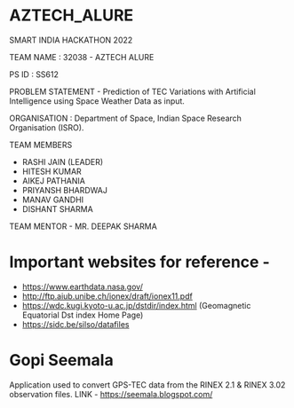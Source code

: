 # AZTECH_ALURE
SMART INDIA HACKATHON 2022

TEAM NAME : 32038 - AZTECH ALURE

PS ID : SS612

PROBLEM STATEMENT - Prediction of TEC Variations with Artificial Intelligence using Space Weather Data as input.

ORGANISATION : Department of Space, Indian Space Research Organisation (ISRO).

TEAM MEMBERS 
- RASHI JAIN (LEADER)
- HITESH KUMAR
- AIKEJ PATHANIA
- PRIYANSH BHARDWAJ 
- MANAV GANDHI
- DISHANT SHARMA
             
 TEAM MENTOR - MR. DEEPAK SHARMA    
 
 # Important websites for reference - 
 - https://www.earthdata.nasa.gov/
 - http://ftp.aiub.unibe.ch/ionex/draft/ionex11.pdf
 - https://wdc.kugi.kyoto-u.ac.jp/dstdir/index.html      (Geomagnetic Equatorial Dst index Home Page)
 - https://sidc.be/silso/datafiles
 
 # Gopi Seemala
 Application used to convert GPS-TEC data from the RINEX 2.1 & RINEX 3.02 observation files. 
 LINK - https://seemala.blogspot.com/
 
             
